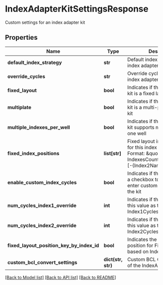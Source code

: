 # IndexAdapterKitSettingsResponse

Custom settings for an index adapter kit
## Properties
Name | Type | Description | Notes
------------ | ------------- | ------------- | -------------
**default_index_strategy** | **str** | Default index strategy for index adapter kit | [optional] 
**override_cycles** | **str** | Override cycles settings for index adapter kit | [optional] 
**fixed_layout** | **bool** | Indicates if the index adapter kit is a fixed layout kit | [optional] 
**multiplate** | **bool** | Indicates if the index adapter kit is a multi-plate fixed layout kit | [optional] 
**multiple_indexes_per_well** | **bool** | Indicates if the index adapter kit supports multiple indices in one well | [optional] 
**fixed_index_positions** | **list[str]** | Fixed layout index positions for this index adapter kit  Format: \&quot;{[Plate-]Well[-IndexesCount]}/{Index1Name}[-{Index2Name}]\&quot; | [optional] 
**enable_custom_index_cycles** | **bool** | Indicates if the UI will display a checkbox to enable users to enter custom index cycles for the kit | [optional] 
**num_cycles_index1_override** | **int** | Indicates if the UI should use this value as the default Index1Cycles entry | [optional] 
**num_cycles_index2_override** | **int** | Indicates if the UI should use this value as the default Index2Cycles entry | [optional] 
**fixed_layout_position_key_by_index_id** | **bool** | Indicates the container position for FixedLayout is based on IndexId | [optional] 
**custom_bcl_convert_settings** | **dict(str, str)** | Custom BCL Convert settings of the IndexAdapterKit | [optional] 

[[Back to Model list]](../README.md#documentation-for-models) [[Back to API list]](../README.md#documentation-for-api-endpoints) [[Back to README]](../README.md)


